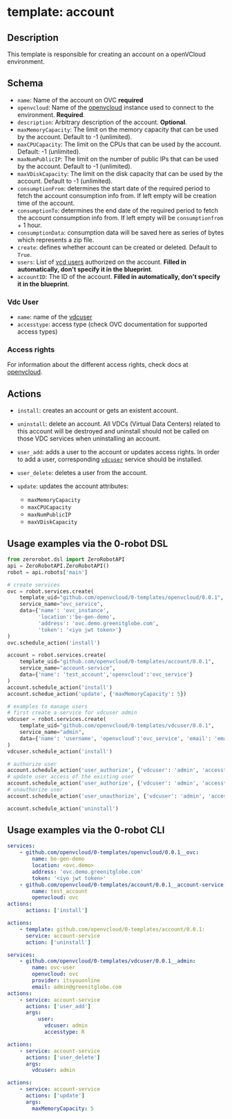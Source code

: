 # template: account

## Description

This template is responsible for creating an account on a openVCloud environment.

## Schema

- `name`: Name of the account on OVC **required**
- `openvcloud`: Name of the [openvcloud](../openvcloud) instance used to connect to the environment.  **Required**.
- `description`: Arbitrary description of the account. **Optional**.
- `maxMemoryCapacity`: The limit on the memory capacity that can be used by the account. Default to -1 (unlimited).
- `maxCPUCapacity`: The limit on the CPUs that can be used by the account. Default: -1 (unlimited).
- `maxNumPublicIP`: The limit on the number of public IPs that can be used by the account. Default to -1 (unlimited).
- `maxVDiskCapacity`: The limit on the disk capacity that can be used by the account. Default to -1 (unlimited).
- `consumptionFrom`: determines the start date of the required period to fetch the account consumption info from. If left empty will be creation time of the account.
- `consumptionTo`: determines the end date of the required period to fetch the account consumption info from. If left empty will be `consumptionfrom` + 1 hour.
- `consumptionData`: consumption data will be saved here as series of bytes which represents a zip file.
- `create`: defines whether account can be created or deleted. Default to `True`.
- `users`: List of [vcd users](#vdc-user)  authorized on the account. **Filled in automatically, don't specify it in the blueprint**.
- `accountID`: The ID of the account. **Filled in automatically, don't specify it in the blueprint**.

### Vdc User

- `name`: name of the [vdcuser](../vdcuser)
- `accesstype`: access type (check OVC documentation for supported access types)

### Access rights

For information about the different access rights, check docs at [openvcloud](https://github.com/0-complexity/openvcloud/blob/2.1.7/docs/EndUserPortal/Authorization/AuthorizationModel.md).

## Actions

- `install`: creates an account or gets an existent account.
- `uninstall`: delete an account. All VDCs (Virtual Data Centers) related to this account will be destroyed and uninstall should not be called on those VDC services when uninstalling an account.
- `user_add`: adds a user to the account or updates access rights. In order to add a user, corresponding [`vdcuser`](#vdc-user) service should be installed.
- `user_delete`: deletes a user from the account.
- `update`: updates the account attributes:

  - `maxMemoryCapacity`
  - `maxCPUCapacity`
  - `maxNumPublicIP`
  - `maxVDiskCapacity`

## Usage examples via the 0-robot DSL

``` python
from zerorobot.dsl import ZeroRobotAPI
api = ZeroRobotAPI.ZeroRobotAPI()
robot = api.robots['main']

# create services
ovc = robot.services.create(
    template_uid="github.com/openvcloud/0-templates/openvcloud/0.0.1",
    service_name="ovc_service",
    data={'name': 'ovc_instance',
          'location':'be-gen-demo', 
          'address': 'ovc.demo.greenitglobe.com',
          'token': '<iyo jwt token>'}
)
ovc.schedule_action('install')

account = robot.services.create(
    template_uid="github.com/openvcloud/0-templates/account/0.0.1",
    service_name="account-service",
    data={'name': 'test_account','openvcloud':'ovc_service'}
)
account.schedule_action('install')
account.schedue_action('update', {'maxMemoryCapacity': 5})

# examples to manage users
# first create a service for vdcuser admin
vdcuser = robot.services.create(
    template_uid="github.com/openvcloud/0-templates/vdcuser/0.0.1",
    service_name="admin",
    data={'name': 'username', 'openvcloud':'ovc_service', 'email': 'email@mail.be'}
)
vdcuser.schedule_action('install')

# authorize user
account.schedule_action('user_authorize', {'vdcuser': 'admin', 'accesstype': 'R'})
# update user access of the existing user
account.schedule_action('user_authorize', {'vdcuser': 'admin', 'accesstype': 'W'})
# unauthorize user
account.schedule_action('user_unauthorize', {'vdcuser': 'admin', 'accesstype': 'W'})

account.schedule_action('uninstall')
```

## Usage examples via the 0-robot CLI

```yaml
services:
    - github.com/openvcloud/0-templates/openvcloud/0.0.1__ovc:
        name: be-gen-demo
        location: <ovc.demo>
        address: 'ovc.demo.greenitglobe.com'
        token: '<iyo jwt token>'
    - github.com/openvcloud/0-templates/account/0.0.1__account-service:
        name: test_account
        openvcloud: ovc
actions:
      actions: ['install']
```

```yaml
actions:
    - template: github.com/openvcloud/0-templates/account/0.0.1:
      service: account-service
      action: ['uninstall']
```

```yaml
services:
    - github.com/openvcloud/0-templates/vdcuser/0.0.1__admin:
        name: ovc-user
        openvcloud: ovc
        provider: itsyouonline
        email: admin@greenitglobe.com
actions:
    - service: account-service
      actions: ['user_add']
      args:
          user:
            vdcuser: admin
            accesstype: R
```

```yaml
actions:
    - service: account-service
      actions: ['user_delete']
      args:
        vdcuser: admin
```

```yaml
actions:
    - service: account-service
      actions: ['update']
      args:
        maxMemoryCapacity: 5
```
